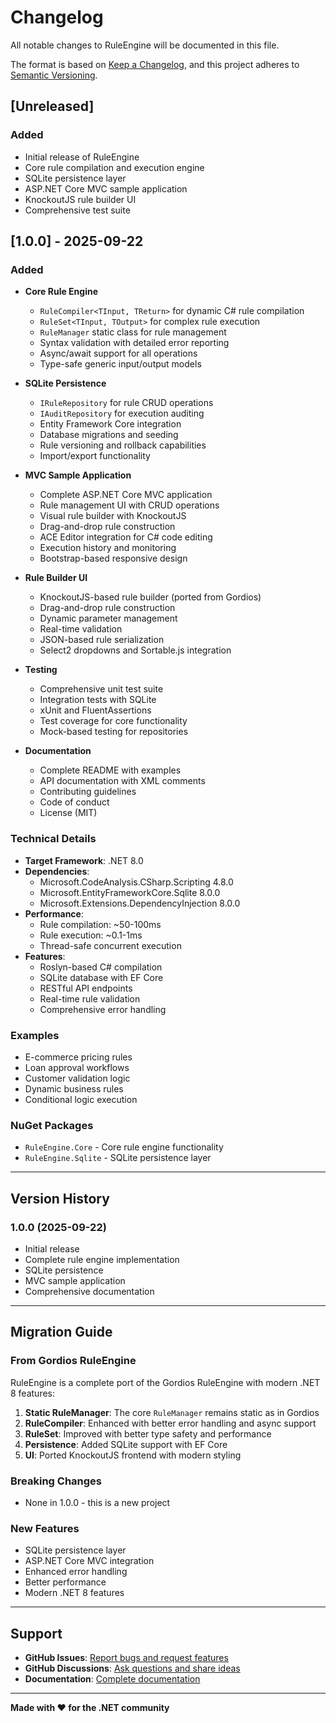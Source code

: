 # Changelog

All notable changes to RuleEngine will be documented in this file.

The format is based on [Keep a Changelog](https://keepachangelog.com/en/1.0.0/),
and this project adheres to [Semantic Versioning](https://semver.org/spec/v2.0.0.html).

## [Unreleased]

### Added
- Initial release of RuleEngine
- Core rule compilation and execution engine
- SQLite persistence layer
- ASP.NET Core MVC sample application
- KnockoutJS rule builder UI
- Comprehensive test suite

## [1.0.0] - 2025-09-22

### Added
- **Core Rule Engine**
  - `RuleCompiler<TInput, TReturn>` for dynamic C# rule compilation
  - `RuleSet<TInput, TOutput>` for complex rule execution
  - `RuleManager` static class for rule management
  - Syntax validation with detailed error reporting
  - Async/await support for all operations
  - Type-safe generic input/output models

- **SQLite Persistence**
  - `IRuleRepository` for rule CRUD operations
  - `IAuditRepository` for execution auditing
  - Entity Framework Core integration
  - Database migrations and seeding
  - Rule versioning and rollback capabilities
  - Import/export functionality

- **MVC Sample Application**
  - Complete ASP.NET Core MVC application
  - Rule management UI with CRUD operations
  - Visual rule builder with KnockoutJS
  - Drag-and-drop rule construction
  - ACE Editor integration for C# code editing
  - Execution history and monitoring
  - Bootstrap-based responsive design

- **Rule Builder UI**
  - KnockoutJS-based rule builder (ported from Gordios)
  - Drag-and-drop rule construction
  - Dynamic parameter management
  - Real-time validation
  - JSON-based rule serialization
  - Select2 dropdowns and Sortable.js integration

- **Testing**
  - Comprehensive unit test suite
  - Integration tests with SQLite
  - xUnit and FluentAssertions
  - Test coverage for core functionality
  - Mock-based testing for repositories

- **Documentation**
  - Complete README with examples
  - API documentation with XML comments
  - Contributing guidelines
  - Code of conduct
  - License (MIT)

### Technical Details
- **Target Framework**: .NET 8.0
- **Dependencies**: 
  - Microsoft.CodeAnalysis.CSharp.Scripting 4.8.0
  - Microsoft.EntityFrameworkCore.Sqlite 8.0.0
  - Microsoft.Extensions.DependencyInjection 8.0.0
- **Performance**: 
  - Rule compilation: ~50-100ms
  - Rule execution: ~0.1-1ms
  - Thread-safe concurrent execution
- **Features**:
  - Roslyn-based C# compilation
  - SQLite database with EF Core
  - RESTful API endpoints
  - Real-time rule validation
  - Comprehensive error handling

### Examples
- E-commerce pricing rules
- Loan approval workflows
- Customer validation logic
- Dynamic business rules
- Conditional logic execution

### NuGet Packages
- `RuleEngine.Core` - Core rule engine functionality
- `RuleEngine.Sqlite` - SQLite persistence layer

---

## Version History

### 1.0.0 (2025-09-22)
- Initial release
- Complete rule engine implementation
- SQLite persistence
- MVC sample application
- Comprehensive documentation

---

## Migration Guide

### From Gordios RuleEngine

RuleEngine is a complete port of the Gordios RuleEngine with modern .NET 8 features:

1. **Static RuleManager**: The core `RuleManager` remains static as in Gordios
2. **RuleCompiler**: Enhanced with better error handling and async support
3. **RuleSet**: Improved with better type safety and performance
4. **Persistence**: Added SQLite support with EF Core
5. **UI**: Ported KnockoutJS frontend with modern styling

### Breaking Changes
- None in 1.0.0 - this is a new project

### New Features
- SQLite persistence layer
- ASP.NET Core MVC integration
- Enhanced error handling
- Better performance
- Modern .NET 8 features

---

## Support

- **GitHub Issues**: [Report bugs and request features](https://github.com/yourusername/RuleEngine/issues)
- **GitHub Discussions**: [Ask questions and share ideas](https://github.com/yourusername/RuleEngine/discussions)
- **Documentation**: [Complete documentation](https://github.com/yourusername/RuleEngine/wiki)

---

**Made with ❤️ for the .NET community**




